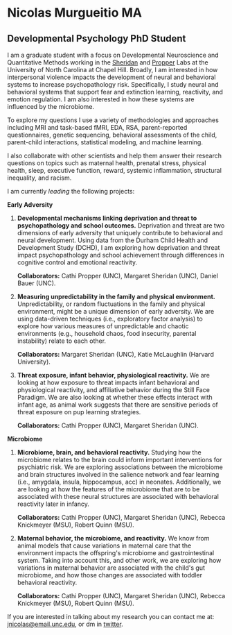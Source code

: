 #  **Nicolas Murgueitio MA**

##  **Developmental Psychology PhD Student**

I am a graduate student with a focus on Developmental Neuroscience and Quantitative Methods working in the [Sheridan](https://circlelab.unc.edu/) and [Propper](https://beelab.web.unc.edu/) Labs at the University of North Carolina at Chapel Hill. Broadly, I am interested in how interpersonal violence impacts the development of neural and behavioral systems to increase psychopathology risk. Specifically, I study neural and behavioral systems that support fear and extinction learning, reactivity, and emotion regulation. I am also interested in how these systems are influenced by the microbiome. 

To explore my questions I use a variety of methodologies and approaches including MRI and task-based fMRI, EDA, RSA, parent-reported questionnaires, genetic sequencing, behavioral assessments of the child, parent-child interactions, statistical modeling, and machine learning. 

I also collaborate with other scientists and help them answer their research questions on topics such as maternal health, prenatal stress, physical health, sleep, executive function, reward, systemic inflammation, structural inequality, and racism. 
    
I am currently *leading* the following projects:

**Early Adversity**

1. **Developmental mechanisms linking deprivation and threat to psychopathology and school outcomes.** Deprivation and threat are two dimensions of early adversity that uniquely contribute to behavioral and neural development. Using data from the Durham Child Health and Development Study (DCHD), I am exploring how  deprivation and threat impact psychopathology and school achievement through differences in cognitive control and emotional reactivity. 

    **Collaborators:** Cathi Propper (UNC), Margaret Sheridan (UNC), Daniel Bauer (UNC).
      
2. **Measuring unpredictability in the family and physical environment.** Unpredictability, or random fluctuations in the family and physical environment, might be a unique dimension of early adversity. We are using data-driven techniques (i.e., exploratory factor analysis) to explore how various measures of unpredictable and chaotic environments (e.g., household chaos, food insecurity, parental instability) relate to each other. 

    **Collaborators:** Margaret Sheridan (UNC), Katie McLaughlin (Harvard University).

3. **Threat exposure, infant behavior, physiological reactivity.** We are looking at how exposure to threat impacts infant behavioral and physiological reactivity, and affiliative behavior during the Still Face Paradigm. We are also looking at whether these effects interact with infant age, as animal work suggests that there are sensitive periods of threat exposure on pup learning strategies. 

   **Collaborators:** Cathi Propper (UNC), Margaret Sheridan (UNC).
    
**Microbiome**

1. **Microbiome, brain, and behavioral reactivity.** Studying how the microbiome relates to the brain could inform important interventions for psychiatric risk. We are exploring associations between the microbiome and brain structures involved in the salience network and fear learning (i.e., amygdala, insula, hippocampus, acc) in neonates. Additionally, we are looking at how the features of the microbiome that are to be associated with these neural structures are associated with behavioral reactivity later in infancy. 

    **Collaborators:** Cathi Propper (UNC), Margaret Sheridan (UNC), Rebecca Knickmeyer (MSU), Robert Quinn (MSU).

2. **Maternal behavior, the microbiome, and reactivity.** We know from animal models that cause variations in maternal care that the environment impacts the offspring's microbiome and gastrointestinal system. Taking into account this, and other work, we are exploring how variations in maternal behavior are associated with the child's gut microbiome, and how those changes are associated with toddler behavioral reactivity. 

    **Collaborators:** Cathi Propper (UNC), Margaret Sheridan (UNC), Rebecca Knickmeyer (MSU), Robert Quinn (MSU).
   
If you are interested in talking about my research you can contact me at: [jnicolas@email.unc.edu](mailto:jnicolas@email.unc.edu), or dm in [twitter](https://twitter.com/jnmurgueitio). 
